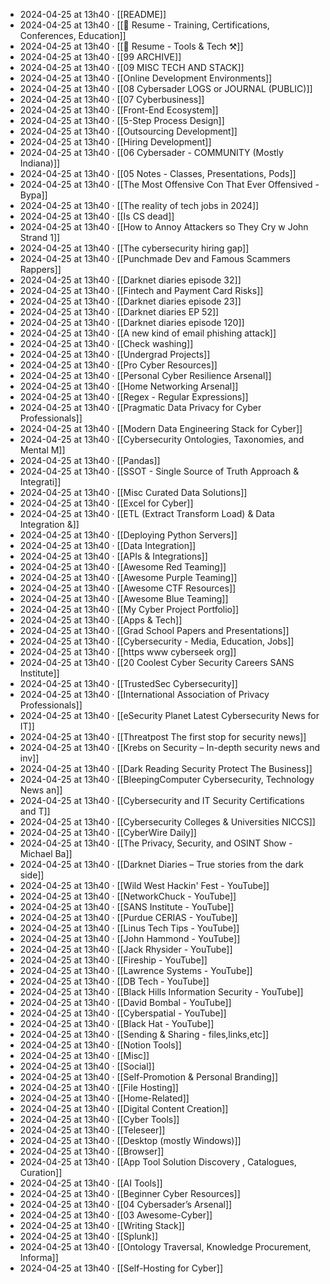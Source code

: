 - 2024-04-25 at 13h40 · [[README]]
- 2024-04-25 at 13h40 · [[📄 Resume - Training, Certifications, Conferences, Education]]
- 2024-04-25 at 13h40 · [[📄 Resume - Tools & Tech ⚒️]]
- 2024-04-25 at 13h40 · [[99 ARCHIVE]]
- 2024-04-25 at 13h40 · [[09 MISC TECH AND STACK]]
- 2024-04-25 at 13h40 · [[Online Development Environments]]
- 2024-04-25 at 13h40 · [[08 Cybersader LOGS or JOURNAL (PUBLIC)]]
- 2024-04-25 at 13h40 · [[07 Cyberbusiness]]
- 2024-04-25 at 13h40 · [[Front-End Ecosystem]]
- 2024-04-25 at 13h40 · [[5-Step Process Design]]
- 2024-04-25 at 13h40 · [[Outsourcing Development]]
- 2024-04-25 at 13h40 · [[Hiring Development]]
- 2024-04-25 at 13h40 · [[06 Cybersader - COMMUNITY (Mostly Indiana)]]
- 2024-04-25 at 13h40 · [[05 Notes - Classes, Presentations, Pods]]
- 2024-04-25 at 13h40 · [[The Most Offensive Con That Ever Offensived - Bypa]]
- 2024-04-25 at 13h40 · [[The reality of tech jobs in 2024]]
- 2024-04-25 at 13h40 · [[Is CS dead]]
- 2024-04-25 at 13h40 · [[How to Annoy Attackers so They Cry w John Strand 1]]
- 2024-04-25 at 13h40 · [[The cybersecurity hiring gap]]
- 2024-04-25 at 13h40 · [[Punchmade Dev and Famous Scammers Rappers]]
- 2024-04-25 at 13h40 · [[Darknet diaries episode 32]]
- 2024-04-25 at 13h40 · [[Fintech and Payment Card Risks]]
- 2024-04-25 at 13h40 · [[Darknet diaries episode 23]]
- 2024-04-25 at 13h40 · [[Darknet diaries EP 52]]
- 2024-04-25 at 13h40 · [[Darknet diaries episode 120]]
- 2024-04-25 at 13h40 · [[A new kind of email phishing attack]]
- 2024-04-25 at 13h40 · [[Check washing]]
- 2024-04-25 at 13h40 · [[Undergrad Projects]]
- 2024-04-25 at 13h40 · [[Pro Cyber Resources]]
- 2024-04-25 at 13h40 · [[Personal Cyber Resilience Arsenal]]
- 2024-04-25 at 13h40 · [[Home Networking Arsenal]]
- 2024-04-25 at 13h40 · [[Regex - Regular Expressions]]
- 2024-04-25 at 13h40 · [[Pragmatic Data Privacy for Cyber Professionals]]
- 2024-04-25 at 13h40 · [[Modern Data Engineering Stack for Cyber]]
- 2024-04-25 at 13h40 · [[Cybersecurity Ontologies, Taxonomies, and Mental M]]
- 2024-04-25 at 13h40 · [[Pandas]]
- 2024-04-25 at 13h40 · [[SSOT - Single Source of Truth Approach & Integrati]]
- 2024-04-25 at 13h40 · [[Misc Curated Data Solutions]]
- 2024-04-25 at 13h40 · [[Excel for Cyber]]
- 2024-04-25 at 13h40 · [[ETL (Extract Transform Load) & Data Integration &]]
- 2024-04-25 at 13h40 · [[Deploying Python Servers]]
- 2024-04-25 at 13h40 · [[Data Integration]]
- 2024-04-25 at 13h40 · [[APIs & Integrations]]
- 2024-04-25 at 13h40 · [[Awesome Red Teaming]]
- 2024-04-25 at 13h40 · [[Awesome Purple Teaming]]
- 2024-04-25 at 13h40 · [[Awesome CTF Resources]]
- 2024-04-25 at 13h40 · [[Awesome Blue Teaming]]
- 2024-04-25 at 13h40 · [[My Cyber Project Portfolio]]
- 2024-04-25 at 13h40 · [[Apps & Tech]]
- 2024-04-25 at 13h40 · [[Grad School Papers and Presentations]]
- 2024-04-25 at 13h40 · [[Cybersecurity - Media, Education, Jobs]]
- 2024-04-25 at 13h40 · [[https www cyberseek org]]
- 2024-04-25 at 13h40 · [[20 Coolest Cyber Security Careers SANS Institute]]
- 2024-04-25 at 13h40 · [[TrustedSec Cybersecurity]]
- 2024-04-25 at 13h40 · [[International Association of Privacy Professionals]]
- 2024-04-25 at 13h40 · [[eSecurity Planet Latest Cybersecurity News for IT]]
- 2024-04-25 at 13h40 · [[Threatpost The first stop for security news]]
- 2024-04-25 at 13h40 · [[Krebs on Security – In-depth security news and inv]]
- 2024-04-25 at 13h40 · [[Dark Reading Security Protect The Business]]
- 2024-04-25 at 13h40 · [[BleepingComputer Cybersecurity, Technology News an]]
- 2024-04-25 at 13h40 · [[Cybersecurity and IT Security Certifications and T]]
- 2024-04-25 at 13h40 · [[Cybersecurity Colleges & Universities NICCS]]
- 2024-04-25 at 13h40 · [[CyberWire Daily]]
- 2024-04-25 at 13h40 · [[The Privacy, Security, and OSINT Show - Michael Ba]]
- 2024-04-25 at 13h40 · [[Darknet Diaries – True stories from the dark side]]
- 2024-04-25 at 13h40 · [[Wild West Hackin' Fest - YouTube]]
- 2024-04-25 at 13h40 · [[NetworkChuck - YouTube]]
- 2024-04-25 at 13h40 · [[SANS Institute - YouTube]]
- 2024-04-25 at 13h40 · [[Purdue CERIAS - YouTube]]
- 2024-04-25 at 13h40 · [[Linus Tech Tips - YouTube]]
- 2024-04-25 at 13h40 · [[John Hammond - YouTube]]
- 2024-04-25 at 13h40 · [[Jack Rhysider - YouTube]]
- 2024-04-25 at 13h40 · [[Fireship - YouTube]]
- 2024-04-25 at 13h40 · [[Lawrence Systems - YouTube]]
- 2024-04-25 at 13h40 · [[DB Tech - YouTube]]
- 2024-04-25 at 13h40 · [[Black Hills Information Security - YouTube]]
- 2024-04-25 at 13h40 · [[David Bombal - YouTube]]
- 2024-04-25 at 13h40 · [[Cyberspatial - YouTube]]
- 2024-04-25 at 13h40 · [[Black Hat - YouTube]]
- 2024-04-25 at 13h40 · [[Sending & Sharing - files,links,etc]]
- 2024-04-25 at 13h40 · [[Notion Tools]]
- 2024-04-25 at 13h40 · [[Misc]]
- 2024-04-25 at 13h40 · [[Social]]
- 2024-04-25 at 13h40 · [[Self-Promotion & Personal Branding]]
- 2024-04-25 at 13h40 · [[File Hosting]]
- 2024-04-25 at 13h40 · [[Home-Related]]
- 2024-04-25 at 13h40 · [[Digital Content Creation]]
- 2024-04-25 at 13h40 · [[Cyber Tools]]
- 2024-04-25 at 13h40 · [[Teleseer]]
- 2024-04-25 at 13h40 · [[Desktop (mostly Windows)]]
- 2024-04-25 at 13h40 · [[Browser]]
- 2024-04-25 at 13h40 · [[App Tool Solution Discovery , Catalogues, Curation]]
- 2024-04-25 at 13h40 · [[AI Tools]]
- 2024-04-25 at 13h40 · [[Beginner Cyber Resources]]
- 2024-04-25 at 13h40 · [[04 Cybersader’s Arsenal]]
- 2024-04-25 at 13h40 · [[03 Awesome-Cyber]]
- 2024-04-25 at 13h40 · [[Writing Stack]]
- 2024-04-25 at 13h40 · [[Splunk]]
- 2024-04-25 at 13h40 · [[Ontology Traversal, Knowledge Procurement, Informa]]
- 2024-04-25 at 13h40 · [[Self-Hosting for Cyber]]
